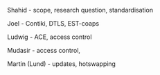 Shahid - scope, research question, standardisation

Joel - Contiki, DTLS, EST-coaps

Ludwig - ACE, access control

Mudasir - access control, 

Martin (Lund) - updates, hotswapping
